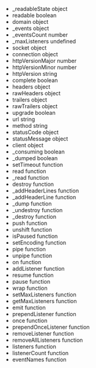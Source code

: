 

- _readableState 	object
- readable 		boolean
- domain 		object
- _events 		object
- _eventsCount 	number
- _maxListeners 	undefined
- socket 		object
- connection 	object
- httpVersionMajor  number
- httpVersionMinor  number
- httpVersion 	string
- complete 	boolean
- headers 		object
- rawHeaders 	object
- trailers 		object
- rawTrailers 	object
- upgrade 		boolean
- url 		string
- method 		string
- statusCode 	object
- statusMessage  	object
- client	 	object
- _consuming 	boolean
- _dumped 	boolean
- setTimeout 	function
- read 		function
- _read 		function
- destroy 		function
- _addHeaderLines 	function
- _addHeaderLine 	function
- _dump 		function
- _undestroy 	function
- _destroy 		function
- push		function
- unshift 		function
- isPaused 		function
- setEncoding 	function
- pipe 		function
- unpipe 		function
- on 		function
- addListener 	function
- resume 		function
- pause 		function
- wrap 		function
- setMaxListeners 	function
- getMaxListeners	function
- emit 		function
- prependListener 	function
- once 		function
- prependOnceListener 	function
- removeListener 	function
- removeAllListeners 	function
- listeners 		function
- listenerCount 	function
- eventNames 	function